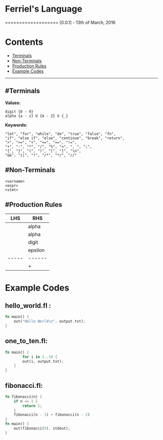 # Ferriel's Language
===================
[0.0.1] - 13th of March, 2016

# Contents
- [Terminals](#terminals)
- [Non-Terminals](#non-terminals)
- [Production Rules](#production-rules)
- [Example Codes](#example-codes)

----------

#Terminals
-------------
**Values:**
```
digit {0 - 9}
alpha {a - z} U {A - Z} U {_}
```

**Keywords:**
```
"let", "for", "while", "do", "true", "false", "fn",
"if", "else if", "else", "continue", "break", "return",
">", ">=", "<", "<=", "==", "!=",
"+", "-", "*", "/", "%", "=", ", ", ";",
"{", "}", "(", ")", "[", "]", "\n",
"&&", "||", "!", "/*", "*/", "//"
```

#Non-Terminals
-------------
```
<varname>
<expr>
<stmt>
```

#Production Rules
--------------

|LHS | RHS|
|-----|------|
|<id>|alpha <v>|
|<v>|alpha <v>|
||digit <v>|
||epsilon|
|-----|------|
|<expr>|<id> +

# Example Codes
**hello_world.fl :**
---------------------
```rust
fn main() {
    out("Hello World\n", output.txt);
}
```
**one\_to\_ten.fl:**
---------------------
```rust
fn main() {
		for i in 1..10 {
        out(i, output.txt);
    }
}
```
**fibonacci.fl:**
---------------------
```rust
fn fibonacci(n) {
    if n <= 2 {
        return 1;
    }
    fibonacci(n - 1) + fibonacci(n - 2)
}
fn main() {
	out(fibonacci(5), stdout);
}
```
